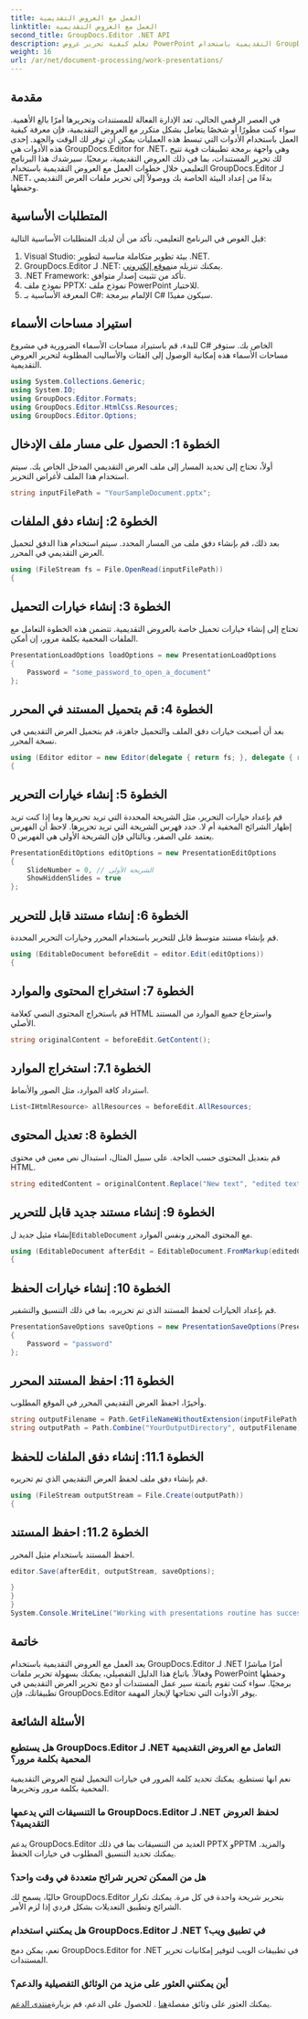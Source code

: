 ```yaml
---
title: العمل مع العروض التقديمية
linktitle: العمل مع العروض التقديمية
second_title: GroupDocs.Editor .NET API
description: تعلم كيفية تحرير عروض PowerPoint التقديمية باستخدام GroupDocs.Editor لـ .NET. اتبع هذا الدليل التفصيلي خطوة بخطوة لتبسيط عملية تحرير المستندات الخاصة بك.
weight: 16
url: /ar/net/document-processing/work-presentations/
---
```

## مقدمة
في العصر الرقمي الحالي، تعد الإدارة الفعالة للمستندات وتحريرها أمرًا بالغ الأهمية. سواء كنت مطورًا أو شخصًا يتعامل بشكل متكرر مع العروض التقديمية، فإن معرفة كيفية العمل باستخدام الأدوات التي تبسط هذه العمليات يمكن أن توفر لك الوقت والجهد. إحدى هذه الأدوات هي GroupDocs.Editor for .NET، وهي واجهة برمجة تطبيقات قوية تتيح لك تحرير المستندات، بما في ذلك العروض التقديمية، برمجيًا. سيرشدك هذا البرنامج التعليمي خلال خطوات العمل مع العروض التقديمية باستخدام GroupDocs.Editor لـ .NET، بدءًا من إعداد البيئة الخاصة بك ووصولاً إلى تحرير ملفات العرض التقديمي وحفظها.
## المتطلبات الأساسية
قبل الغوص في البرنامج التعليمي، تأكد من أن لديك المتطلبات الأساسية التالية:
1. Visual Studio: بيئة تطوير متكاملة مناسبة لتطوير .NET.
2.  GroupDocs.Editor لـ .NET: يمكنك تنزيله من[موقع إلكتروني](https://releases.groupdocs.com/editor/net/).
3. .NET Framework: تأكد من تثبيت إصدار متوافق.
4. نموذج ملف PPTX: نموذج ملف PowerPoint للاختبار.
5. المعرفة الأساسية بـ C#: الإلمام ببرمجة C# سيكون مفيدًا.
## استيراد مساحات الأسماء
للبدء، قم باستيراد مساحات الأسماء الضرورية في مشروع C# الخاص بك. ستوفر مساحات الأسماء هذه إمكانية الوصول إلى الفئات والأساليب المطلوبة لتحرير العروض التقديمية.
```csharp
using System.Collections.Generic;
using System.IO;
using GroupDocs.Editor.Formats;
using GroupDocs.Editor.HtmlCss.Resources;
using GroupDocs.Editor.Options;
```
## الخطوة 1: الحصول على مسار ملف الإدخال
أولاً، تحتاج إلى تحديد المسار إلى ملف العرض التقديمي المدخل الخاص بك. سيتم استخدام هذا الملف لأغراض التحرير.
```csharp
string inputFilePath = "YourSampleDocument.pptx";
```
## الخطوة 2: إنشاء دفق الملفات
بعد ذلك، قم بإنشاء دفق ملف من المسار المحدد. سيتم استخدام هذا الدفق لتحميل العرض التقديمي في المحرر.
```csharp
using (FileStream fs = File.OpenRead(inputFilePath))
{
```
## الخطوة 3: إنشاء خيارات التحميل
تحتاج إلى إنشاء خيارات تحميل خاصة بالعروض التقديمية. تتضمن هذه الخطوة التعامل مع الملفات المحمية بكلمة مرور، إن أمكن.

```csharp
PresentationLoadOptions loadOptions = new PresentationLoadOptions
{
    Password = "some_password_to_open_a_document"
};
```
## الخطوة 4: قم بتحميل المستند في المحرر
بعد أن أصبحت خيارات دفق الملف والتحميل جاهزة، قم بتحميل العرض التقديمي في نسخة المحرر.
```csharp
using (Editor editor = new Editor(delegate { return fs; }, delegate { return loadOptions; }))
{
```
## الخطوة 5: إنشاء خيارات التحرير
قم بإعداد خيارات التحرير، مثل الشريحة المحددة التي تريد تحريرها وما إذا كنت تريد إظهار الشرائح المخفية أم لا.
حدد فهرس الشريحة التي تريد تحريرها. لاحظ أن الفهرس يعتمد على الصفر، وبالتالي فإن الشريحة الأولى هي الفهرس 0.
```csharp
PresentationEditOptions editOptions = new PresentationEditOptions
{
    SlideNumber = 0, // الشريحة الأولى
    ShowHiddenSlides = true
};
```
## الخطوة 6: إنشاء مستند قابل للتحرير
قم بإنشاء مستند متوسط قابل للتحرير باستخدام المحرر وخيارات التحرير المحددة.
```csharp
using (EditableDocument beforeEdit = editor.Edit(editOptions))
{
```
## الخطوة 7: استخراج المحتوى والموارد
قم باستخراج المحتوى النصي كعلامة HTML واسترجاع جميع الموارد من المستند الأصلي.
```csharp
string originalContent = beforeEdit.GetContent();
```
## الخطوة 7.1: استخراج الموارد
استرداد كافة الموارد، مثل الصور والأنماط.
```csharp
List<IHtmlResource> allResources = beforeEdit.AllResources;
```
## الخطوة 8: تعديل المحتوى
قم بتعديل المحتوى حسب الحاجة. على سبيل المثال، استبدال نص معين في محتوى HTML.
```csharp
string editedContent = originalContent.Replace("New text", "edited text");
```
## الخطوة 9: إنشاء مستند جديد قابل للتحرير
 إنشاء مثيل جديد ل`EditableDocument` مع المحتوى المحرر ونفس الموارد.
```csharp
using (EditableDocument afterEdit = EditableDocument.FromMarkup(editedContent, allResources))
{
```
## الخطوة 10: إنشاء خيارات الحفظ
قم بإعداد الخيارات لحفظ المستند الذي تم تحريره، بما في ذلك التنسيق والتشفير.
```csharp
PresentationSaveOptions saveOptions = new PresentationSaveOptions(PresentationFormats.Pptm)
{
    Password = "password"
};
```
## الخطوة 11: احفظ المستند المحرر
وأخيرًا، احفظ العرض التقديمي المحرر في الموقع المطلوب.

```csharp
string outputFilename = Path.GetFileNameWithoutExtension(inputFilePath) + "." + saveOptions.OutputFormat.Extension;
string outputPath = Path.Combine("YourOutputDirectory", outputFilename);
```
## الخطوة 11.1: إنشاء دفق الملفات للحفظ
قم بإنشاء دفق ملف لحفظ العرض التقديمي الذي تم تحريره.
```csharp
using (FileStream outputStream = File.Create(outputPath))
{
```
## الخطوة 11.2: احفظ المستند
احفظ المستند باستخدام مثيل المحرر.
```csharp
editor.Save(afterEdit, outputStream, saveOptions);
```
```csharp
}
}
}
System.Console.WriteLine("Working with presentations routine has successfully finished");
```
## خاتمة
يعد العمل مع العروض التقديمية باستخدام GroupDocs.Editor لـ .NET أمرًا مباشرًا وفعالاً. باتباع هذا الدليل التفصيلي، يمكنك بسهولة تحرير ملفات PowerPoint وحفظها برمجيًا. سواء كنت تقوم بأتمتة سير عمل المستندات أو دمج تحرير العرض التقديمي في تطبيقاتك، فإن GroupDocs.Editor يوفر الأدوات التي تحتاجها لإنجاز المهمة.
## الأسئلة الشائعة
### هل يستطيع GroupDocs.Editor لـ .NET التعامل مع العروض التقديمية المحمية بكلمة مرور؟
نعم انها تستطيع. يمكنك تحديد كلمة المرور في خيارات التحميل لفتح العروض التقديمية المحمية بكلمة مرور وتحريرها.
### ما التنسيقات التي يدعمها GroupDocs.Editor لـ .NET لحفظ العروض التقديمية؟
يدعم GroupDocs.Editor العديد من التنسيقات بما في ذلك PPTX وPPTM والمزيد. يمكنك تحديد التنسيق المطلوب في خيارات الحفظ.
### هل من الممكن تحرير شرائح متعددة في وقت واحد؟
حاليًا، يسمح لك GroupDocs.Editor بتحرير شريحة واحدة في كل مرة. يمكنك تكرار الشرائح وتطبيق التعديلات بشكل فردي إذا لزم الأمر.
### هل يمكنني استخدام GroupDocs.Editor لـ .NET في تطبيق ويب؟
نعم، يمكن دمج GroupDocs.Editor for .NET في تطبيقات الويب لتوفير إمكانيات تحرير المستندات.
### أين يمكنني العثور على مزيد من الوثائق التفصيلية والدعم؟
 يمكنك العثور على وثائق مفصلة[هنا](https://tutorials.groupdocs.com/editor/net/) . للحصول على الدعم، قم بزيارة[منتدى الدعم](https://forum.groupdocs.com/c/editor/20).
